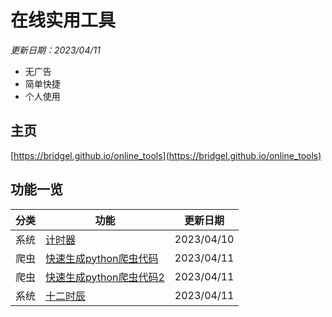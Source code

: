 # 在线实用工具

<i>更新日期：2023/04/11</i>

- 无广告
- 简单快捷
- 个人使用

## 主页

[https://bridgel.github.io/online_tools](https://bridgel.github.io/online_tools)

## 功能一览

分类|功能|更新日期
-|-|-
系统|[计时器](https://bridgel.github.io/online_tools/tools/timer.html)|2023/04/10
爬虫|[快速生成python爬虫代码](https://bridgel.github.io/online_tools/tools/quick_spider.html)|2023/04/11
爬虫|[快速生成python爬虫代码2](https://bridgel.github.io/online_tools/tools/quick_spider2.html)|2023/04/11
系统|[十二时辰](https://bridgel.github.io/online_tools/tools/time/index.html)|2023/04/11
